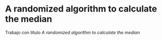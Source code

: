 A randomized algorithm to calculate the median
===
Trabajo con título *A randomized algorithm to calculate the median*
